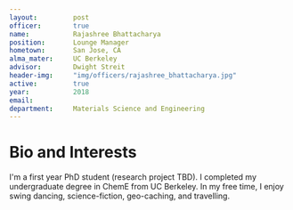 ```yaml
---
layout:     	post
officer: 		true
name:      		Rajashree Bhattacharya
position: 		Lounge Manager
hometown: 		San Jose, CA
alma_mater: 	UC Berkeley
advisor: 		Dwight Streit
header-img: 	"img/officers/rajashree_bhattacharya.jpg"
active: 		true
year:  			2018
email: 			
department: 	Materials Science and Engineering
---
```


# Bio and Interests
I'm a first year PhD student (research project TBD). I completed my undergraduate degree in ChemE from UC Berkeley. In my free time, I enjoy swing dancing, science-fiction, geo-caching, and travelling. 
